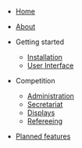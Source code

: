 - [Home](index)
- [About](about)

- Getting started

  - [Installation](installation)
  - [User Interface](ui-layout)

- Competition

  - [Administration](preparation)
  - [Secretariat](secretariat)
  - [Displays](displays)
  - [Refereeing](refereeing)

- [Planned features](planned-features)
